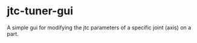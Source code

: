 # jtc-tuner-gui

A simple gui for modifying the jtc parameters of a specific joint (axis) on a part. 
